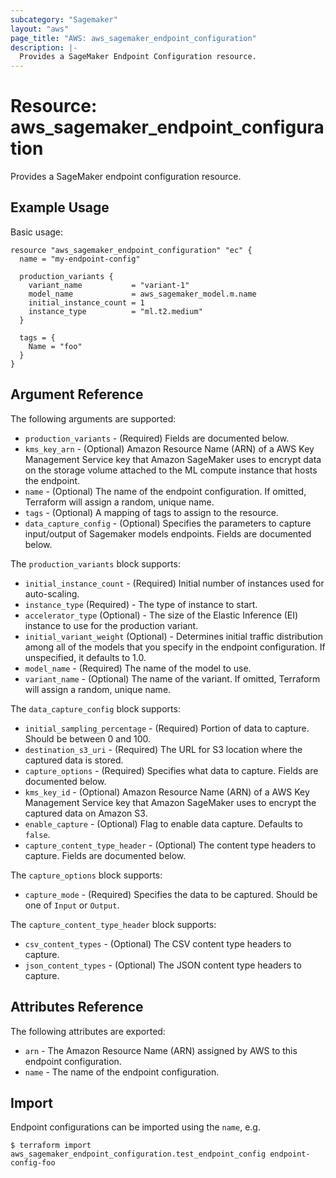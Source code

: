 ```yaml
---
subcategory: "Sagemaker"
layout: "aws"
page_title: "AWS: aws_sagemaker_endpoint_configuration"
description: |-
  Provides a SageMaker Endpoint Configuration resource.
---
```


# Resource: aws_sagemaker_endpoint_configuration

Provides a SageMaker endpoint configuration resource.

## Example Usage


Basic usage:

```hcl
resource "aws_sagemaker_endpoint_configuration" "ec" {
  name = "my-endpoint-config"

  production_variants {
    variant_name           = "variant-1"
    model_name             = aws_sagemaker_model.m.name
    initial_instance_count = 1
    instance_type          = "ml.t2.medium"
  }

  tags = {
    Name = "foo"
  }
}
```

## Argument Reference

The following arguments are supported:

* `production_variants` - (Required) Fields are documented below.
* `kms_key_arn` - (Optional) Amazon Resource Name (ARN) of a AWS Key Management Service key that Amazon SageMaker uses to encrypt data on the storage volume attached to the ML compute instance that hosts the endpoint.
* `name` - (Optional) The name of the endpoint configuration. If omitted, Terraform will assign a random, unique name.
* `tags` - (Optional) A mapping of tags to assign to the resource.
* `data_capture_config` - (Optional) Specifies the parameters to capture input/output of Sagemaker models endpoints. Fields are documented below.

The `production_variants` block supports:

* `initial_instance_count` - (Required) Initial number of instances used for auto-scaling.
* `instance_type` (Required) - The type of instance to start.
* `accelerator_type` (Optional) - The size of the Elastic Inference (EI) instance to use for the production variant.
* `initial_variant_weight` (Optional) - Determines initial traffic distribution among all of the models that you specify in the endpoint configuration. If unspecified, it defaults to 1.0.
* `model_name` - (Required) The name of the model to use.
* `variant_name` - (Optional) The name of the variant. If omitted, Terraform will assign a random, unique name.

The `data_capture_config` block supports:

* `initial_sampling_percentage` - (Required) Portion of data to capture. Should be between 0 and 100.
* `destination_s3_uri` - (Required) The URL for S3 location where the captured data is stored.
* `capture_options` - (Required) Specifies what data to capture. Fields are documented below.
* `kms_key_id` - (Optional) Amazon Resource Name (ARN) of a AWS Key Management Service key that Amazon SageMaker uses to encrypt the captured data on Amazon S3.
* `enable_capture` - (Optional) Flag to enable data capture. Defaults to `false`.
* `capture_content_type_header` - (Optional) The content type headers to capture. Fields are documented below.

The `capture_options` block supports:

* `capture_mode` - (Required) Specifies the data to be captured. Should be one of `Input` or `Output`.

The `capture_content_type_header` block supports:

* `csv_content_types` - (Optional) The CSV content type headers to capture.
* `json_content_types` - (Optional) The JSON content type headers to capture.

## Attributes Reference

The following attributes are exported:

* `arn` - The Amazon Resource Name (ARN) assigned by AWS to this endpoint configuration.
* `name` - The name of the endpoint configuration.

## Import

Endpoint configurations can be imported using the `name`, e.g.

```
$ terraform import aws_sagemaker_endpoint_configuration.test_endpoint_config endpoint-config-foo
```
